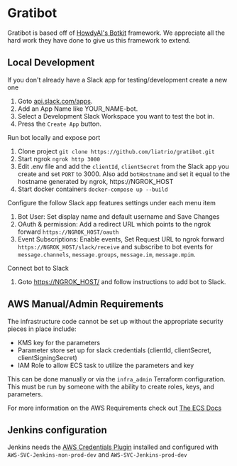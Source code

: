 # Gratibot

Gratibot is based off of [HowdyAI's Botkit](https://botkit.ai/) framework. We appreciate all the hard work they have done to give us this framework to extend.

## Local Development

If you don't already have a Slack app for testing/development create a new one
1. Goto [api.slack.com/apps](https://api.slack.com/apps).
2. Add an App Name like YOUR_NAME-bot.
3. Select a Development Slack Workspace you want to test the bot in.
4. Press the `Create App` button.

Run bot locally and expose port
1. Clone project `git clone https://github.com/liatrio/gratibot.git`
2. Start ngrok `ngrok http 3000`
3. Edit .env file and add the `clientId`, `clientSecret` from the Slack app you create and set `PORT` to 3000. Also add `botHostname` and set it equal to the hostname generated by ngrok, https://NGROK_HOST
4. Start docker containers `docker-compose up --build`

Configure the follow Slack app features settings under each menu item
1. Bot User: Set display name and default username and Save Changes
2. OAuth & permission: Add a redirect URL which points to the ngrok forward `https://NGROK_HOST/oauth`
3. Event Subscriptions: Enable events, Set Request URL to ngrok forward `https://NGROK_HOST/slack/receive` and subscribe to bot events for `message.channels`, `message.groups`, `message.im`, `message.mpim`.

Connect bot to Slack
1. Goto [https://NGROK_HOST/](#) and follow instructions to add bot to Slack.


## AWS Manual/Admin Requirements 
The infrastructure code cannot be set up without the appropriate security pieces in place include:
* KMS key for the parameters
* Parameter store set up for slack credentials (clientId, clientSecret, clientSigningSecret)
* IAM Role to allow ECS task to utilize the parameters and key

This can be done manually or via the `infra_admin` Terraform configuration. This must be run by someone with the ability to create roles, keys, and parameters. 

For more information on the AWS Requirements check out [The ECS Docs](https://docs.aws.amazon.com/AmazonECS/latest/developerguide/specifying-sensitive-data.html#secrets-create-taskdefinition)

## Jenkins configuration
Jenkins needs the [AWS Credentials Plugin](https://wiki.jenkins.io/display/JENKINS/CloudBees+AWS+Credentials+Plugin) installed and configured with `AWS-SVC-Jenkins-non-prod-dev` and `AWS-SVC-Jenkins-prod-dev`

